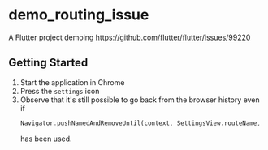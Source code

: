 # demo_routing_issue

A Flutter project demoing https://github.com/flutter/flutter/issues/99220

## Getting Started

1. Start the application in Chrome
2. Press the `settings` icon
3. Observe that it's still possible to go back from the browser history even if 
    ```dart
    Navigator.pushNamedAndRemoveUntil(context, SettingsView.routeName, (route) => false)
    ```
    has been used.